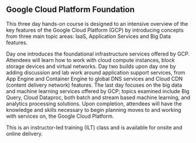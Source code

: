 ## Google Cloud Platform Foundation

This three day hands-on course is designed to an intensive overview of the key features of the Google Cloud Platform (GCP) by introducing concepts from three main topic areas: IaaS, Application Services and Big Data features.

Day one introduces the foundational infrastructure services offered by GCP. Attendees will learn how to work with cloud compute instances, block storage devices and virtual networks. Day two builds upon day one by adding discussion and lab work around application support services, from App Engine and Container Engine to global DNS services and Cloud CDN (content delivery network) features. The last day focuses on the big data and machine learning services offered by GCP; topics examined include Big Query, Cloud Dataproc, both batch and stream based machine learning, and analytics processing solutions. Upon completion, attendees will have the knowledge and skills necessary to begin planning moves to and working with services on, the Google Cloud Platform.

This is an instructor-led training (ILT) class and is available for onsite and online delivery.
